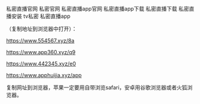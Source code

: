 私密直播官网 私密官网 私密直播app官网 私密直播app下载 私密直播下载 私密直播安装 tv私密 私密直播app

（复制地址到浏览器中打开）：

https://www.554567.xyz/8a

https://www.app360.xyz/q9

https://www.442345.xyz/e0

https://www.apphuijia.xyz/app

复制网址到浏览器，苹果一定要用自带浏览safari，安卓用谷歌浏览器或者火狐浏览器。
